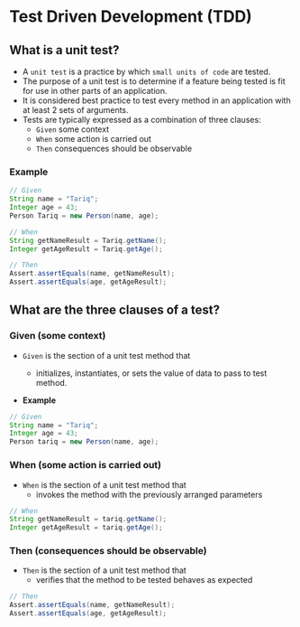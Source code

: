 # Test Driven Development (TDD)
## What is a unit test?
* A `unit test` is a practice by which `small units of code` are tested.
* The purpose of a unit test is to determine if a feature being tested is fit for use in other parts of an application.
* It is considered best practice to test every method in an application with at least 2 sets of arguments.
* Tests are typically expressed as a combination of three clauses:
	* `Given` some context
	* `When` some action is carried out
	* `Then` consequences should be observable

### Example

```java
// Given
String name = "Tariq";
Integer age = 43;
Person Tariq = new Person(name, age);

// When
String getNameResult = Tariq.getName();
Integer getAgeResult = Tariq.getAge();

// Then
Assert.assertEquals(name, getNameResult);
Assert.assertEquals(age, getAgeResult);
```


## What are the three clauses of a test?
### Given (some context)
* `Given` is the section of a unit test method that
	* initializes, instantiates, or sets the value of data to pass to test method.

* **Example**

```java
// Given
String name = "Tariq";
Integer age = 43;
Person tariq = new Person(name, age);
```

### When (some action is carried out)
* `When` is the section of a unit test method that
	* invokes the method with the previously arranged parameters

```java
// When
String getNameResult = tariq.getName();
Integer getAgeResult = tariq.getAge(); 
```


### Then (consequences should be observable)
* `Then` is the section of a unit test method that
	* verifies that the method to be tested behaves as expected

```java
// Then
Assert.assertEquals(name, getNameResult);
Assert.assertEquals(age, getAgeResult);
```
